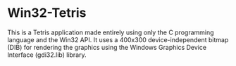 # Win32-Tetris
This is a Tetris application made entirely using only the C programming language and the Win32 API. It uses a 400x300 device-independent bitmap (DIB) for rendering the graphics using the Windows Graphics Device Interface (gdi32.lib) library.
